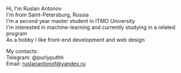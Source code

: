 Hi, I'm Ruslan Antonov  
I'm from Saint-Petersburg, Russia  
I'm a second year master student in ITMO University   
I'm interested in machine-learning and currently studying in a related program  
As a hobby I like front-end development and web design

My contacts:  
Telegram: @purlyputhh  
Email: ruslanantonof@yandex.ru  
